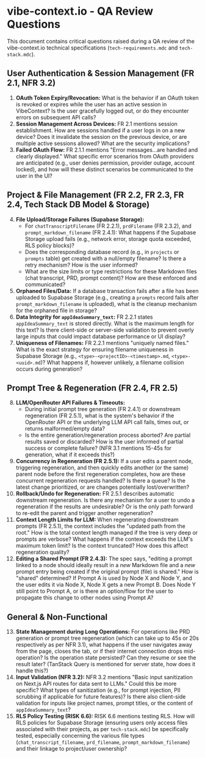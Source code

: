 # vibe-context.io - QA Review Questions

This document contains critical questions raised during a QA review of the vibe-context.io technical specifications (`tech-requirements.mdc` and `tech-stack.mdc`).

## User Authentication & Session Management (FR 2.1, NFR 3.2)

1.  **OAuth Token Expiry/Revocation:** What is the behavior if an OAuth token is revoked or expires while the user has an active session in VibeContext? Is the user gracefully logged out, or do they encounter errors on subsequent API calls?
2.  **Session Management Across Devices:** FR 2.1 mentions session establishment. How are sessions handled if a user logs in on a new device? Does it invalidate the session on the previous device, or are multiple active sessions allowed? What are the security implications?
3.  **Failed OAuth Flow:** FR 2.1.1 mentions "Error messages...are handled and clearly displayed." What specific error scenarios from OAuth providers are anticipated (e.g., user denies permission, provider outage, account locked), and how will these distinct scenarios be communicated to the user in the UI?

## Project & File Management (FR 2.2, FR 2.3, FR 2.4, Tech Stack DB Model & Storage)

4.  **File Upload/Storage Failures (Supabase Storage):**
    - For `chatTranscriptFilename` (FR 2.2.1), `prdFilename` (FR 2.3.2), and `prompt_markdown_filename` (FR 2.4.1): What happens if the Supabase Storage upload fails (e.g., network error, storage quota exceeded, RLS policy blocks)?
    - Does the corresponding database record (e.g., in `projects` or `prompts` table) get created with a null/empty filename? Is there a retry mechanism? How is the user informed?
    - What are the size limits or type restrictions for these Markdown files (chat transcript, PRD, prompt content)? How are these enforced and communicated?
5.  **Orphaned Files/Data:** If a database transaction fails after a file has been uploaded to Supabase Storage (e.g., creating a `prompts` record fails after `prompt_markdown_filename` is uploaded), what is the cleanup mechanism for the orphaned file in storage?
6.  **Data Integrity for `appIdeaSummary_text`:** FR 2.2.1 states `appIdeaSummary_text` is stored directly. What is the maximum length for this text? Is there client-side or server-side validation to prevent overly large inputs that could impact database performance or UI display?
7.  **Uniqueness of Filenames:** FR 2.2.1 mentions "uniquely named files." What is the exact strategy for ensuring filename uniqueness in Supabase Storage (e.g., `<type>-<projectID>-<timestamp>.md`, `<type>-<uuid>.md`)? What happens if, however unlikely, a filename collision occurs during generation?

## Prompt Tree & Regeneration (FR 2.4, FR 2.5)

8.  **LLM/OpenRouter API Failures & Timeouts:**
    - During initial prompt tree generation (FR 2.4.1) or downstream regeneration (FR 2.5.1), what is the system's behavior if the OpenRouter API or the underlying LLM API call fails, times out, or returns malformed/empty data?
    - Is the entire generation/regeneration process aborted? Are partial results saved or discarded? How is the user informed of partial success or complete failure? (NFR 3.1 mentions 15-45s for generation, what if it exceeds this?)
9.  **Concurrency in Regeneration (FR 2.5.1):** If a user edits a parent node, triggering regeneration, and then quickly edits another (or the same) parent node before the first regeneration completes, how are these concurrent regeneration requests handled? Is there a queue? Is the latest change prioritized, or are changes potentially lost/overwritten?
10. **Rollback/Undo for Regeneration:** FR 2.5.1 describes automatic downstream regeneration. Is there any mechanism for a user to undo a regeneration if the results are undesirable? Or is the only path forward to re-edit the parent and trigger another regeneration?
11. **Context Length Limits for LLM:** When regenerating downstream prompts (FR 2.5.1), the context includes the "updated path from the root." How is the total context length managed if the tree is very deep or prompts are verbose? What happens if the context exceeds the LLM's maximum token limit? Is the context truncated? How does this affect regeneration quality?
12. **Editing a Shared Prompt (FR 2.4.3):** The spec says, "editing a prompt linked to a node should ideally result in a _new_ Markdown file and a _new_ prompt entry being created if the original prompt (file) is shared." How is "shared" determined? If Prompt A is used by Node X and Node Y, and the user edits it via Node X, Node X gets a new Prompt B. Does Node Y still point to Prompt A, or is there an option/flow for the user to propagate this change to other nodes using Prompt A?

## General & Non-Functional

13. **State Management during Long Operations:** For operations like PRD generation or prompt tree regeneration (which can take up to 45s or 20s respectively as per NFR 3.1), what happens if the user navigates away from the page, closes the tab, or if their internet connection drops mid-operation? Is the operation state persisted? Can they resume or see the result later? (TanStack Query is mentioned for server state, how does it handle this?)
14. **Input Validation (NFR 3.2):** NFR 3.2 mentions "Basic input sanitization on Next.js API routes for data sent to LLMs." Could this be more specific? What types of sanitization (e.g., for prompt injection, PII scrubbing if applicable for future features)? Is there also client-side validation for inputs like project names, prompt titles, or the content of `appIdeaSummary_text`?
15. **RLS Policy Testing (RISK 6.6):** RISK 6.6 mentions testing RLS. How will RLS policies for Supabase Storage (ensuring users only access files associated with their projects, as per `tech-stack.mdc`) be specifically tested, especially concerning the various file types (`chat_transcript_filename`, `prd_filename`, `prompt_markdown_filename`) and their linkage to project/user ownership?
